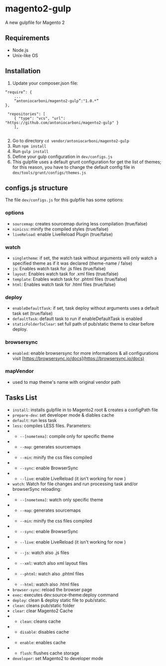# magento2-gulp
A new gulpfile for Magento 2


## Requirements
- Node.js
- Unix-like OS

## Installation
1. Update your composer.json file:
```
“require”: {
	...
	“antoniocarboni/magento2-gulp”:"1.0.*”
},

 "repositories": [
    { "type": "vcs", "url":  "https://github.com/antoniocarboni/magento2-gulp" }
    ],
    
```
2. Go to directory `cd vendor/antoniocarboni/magento2-gulp`
3. Run `npm install`
4. Run `gulp install` 
5. Define your gulp configuration in `dev/configs.js`
6. This gulpfile uses a default grunt configuration for get the list of themes; for this reason, you have to change the default config file in `dev/tools/grunt/configs/themes.js`

## configs.js structure
The file `dev/configs.js` for this gulpfile has some options:

### options
- `sourcemap`: creates sourcemap during less compilation (true/false)
- `ninicss`: minify the compiled styles (true/false)
- `liveReload`: enable LiveReload Plugin (true/false)
### watch
- `singletheme`: if set, the watch task without arguments will only watch a specified theme as if it was declared (theme-name / false)
- `js`: Enables watch task for .js files (true/false)
- `layout`: Enables watch task for .xml files (true/false)
- `template`: Enables watch task for .phtml files (true/false)
- `html`: Enables watch task for .html files (true/false)
### deploy
- `enableDefaultTask`: if set, task deploy without arguments uses a default task set (true/false)
- `defaultTask`:  default task to run if enableDefaultTask is enabled
- `staticFolderToClear`: set full path of pub/static theme to clear before deploy.
### browsersync
- `enabled`: enable browsersync
for more informations & all configurations visit [https://browsersync.io/docs](https://browsersync.io/docs) 
### mapVendor
- used to map theme's name with original vendor path

## Tasks List
- `install`: installs gulpfile in to Magento2 root & creates a configPath file
- `prepare-dev`: set developer mode & diables cache
- `default`: run less task
- `less`: compiles LESS files. Parameters:
- - `--[nometema]`: compile only for specific theme
- - `--map`: generates sourcemaps
- - `--min`: minify the css files compiled
- - `--sync`: enable BrowserSync
- - `--live`: enable LiveReload (it isn't working for now )
- `watch`: Watch for file changes and run processing task and/or browserSync reloading:
- - `--[nometema]`: watch only specific theme
- - `--map`: generates sourcemaps
- - `--min`: minify the css files compiled
- - `--sync`: enable BrowserSync
- - `--live`: enable LiveReload (it isn't working for now )
- - `--js`: watch also .js files
- - `--xml`: watch also xml layout files
- - `--phtml`: watch also .phtml files
- - `--html`: watch also .html files
- `browser-sync`: reload the browser page
- `exec`: executes dev:source-theme:deploy command 
- `deploy`: clean & deploy static file to pub/static.
- `clean`: cleans pub/static folder
- `clear`: clear Magento2 Cache
- - `clean`: cleans cache
- - `disable`: disables cache
- - `enable`: enables cache
- - `flush`: flushes cache storage
- `developer`: set Magento2 to developer mode